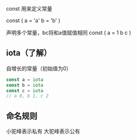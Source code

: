 <!--
 * @Author: xinghe 2650710561@qq.com
 * @Date: 2024-07-30 16:49:14
 * @LastEditors: xinghe 2650710561@qq.com
 * @LastEditTime: 2024-07-30 17:05:31
 * @FilePath: /go-study/summary/4.常量.md
 * @Description: 这是默认设置,请设置`customMade`, 打开koroFileHeader查看配置 进行设置: https://github.com/OBKoro1/koro1FileHeader/wiki/%E9%85%8D%E7%BD%AE
-->
 const 用来定义常量

 const (
    a = 'a'
    b = 'b'
 )

声明多个常量，bc将和a值赋值相同
 const (
    a = 1
    b
    c
 )

 ## iota（了解）

 自增长的常量（初始值为0）

 ```go
const a = iota
const b = iota
const c = iota
// a 0, b 1, c 2
 ```


## 命名规则

小驼峰表示私有
大驼峰表示公有  